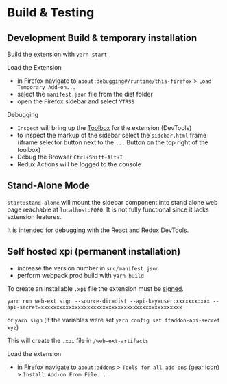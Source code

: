 # Build & Testing

## Development Build & temporary installation
Build the extension with `yarn start`

Load the Extension
- in Firefox navigate to `about:debugging#/runtime/this-firefox` > `Load  Temporary Add-on...`
- select the `manifest.json` file from the dist folder
- open the Firefox sidebar and select `YTRSS`

Debugging
- `Inspect` will bring up the [Toolbox](https://extensionworkshop.com/documentation/develop/debugging/#developer-tools-toolbox) for the extension (DevTools)
- to inspect the markup of the sidebar select the `sidebar.html` frame (iframe selector button next to the `...` Button on the top right of the toolbox)
- Debug the Browser `Ctrl+Shift+Alt+I` 
- Redux Actions will be logged to the console

## Stand-Alone Mode
`start:stand-alone` will mount the sidebar component into stand alone web page reachable at `localhost:8080`. It is not fully functional since it lacks extension features.

It is intended for debugging with the React and Redux DevTools. 

## Self hosted xpi (permanent installation)
- increase the version number in `src/manifest.json`
- perform webpack prod build with `yarn build`

To create an installable `.xpi` file the extension must be [signed](https://extensionworkshop.com/documentation/develop/web-ext-command-reference/#web-ext_sign).

```
yarn run web-ext sign --source-dir=dist --api-key=user:xxxxxxx:xxx --api-secret=xxxxxxxxxxxxxxxxxxxxxxxxxxxxxxxxxxxxxxxxxxxxxx
```

or `yarn sign` (if the variables were set `yarn config set ffaddon-api-secret xyz`)

This will create the `.xpi` file in `/web-ext-artifacts`

Load the extension
- in Firefox navigate to `about:addons` > `Tools for all add-ons` (gear icon) > `Install Add-on From File...`
